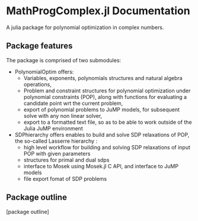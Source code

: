 # MathProgComplex.jl Documentation

A julia package for polynomial optimization in complex numbers.

## Package features

The package is comprised of two submodules:

- PolynomialOptim offers:
  - Variables, exponents, polynomials structures and natural algebra operations,
  - Problem and constraint structures for polynomial optimization under polynomial constraints (POP), along with functions for evaluating a candidate point wrt the current problem,
  - export of polynomial problems to JuMP models, for subsequent solve with any non linear solver,
  - export to a formatted text file, so as to be able to work outside of the Julia JuMP environment
- SDPhierarchy offers enables to build and solve SDP relaxations of POP, the so-called Lasserre hierarchy :
  - high level workflow for building and solving SDP relaxations of input POP with given parameters
  - structures for primal and dual sdps
  - interface to Mosek using Mosek.jl C API, and interface to JuMP models
  - file export fomat of SDP problems

## Package outline

[package outline]